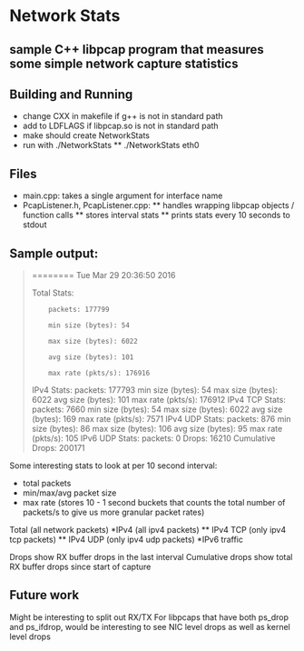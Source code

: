 # Network Stats

## sample C++ libpcap program that measures some simple network capture statistics

## Building and Running
  * change CXX in makefile if g++ is not in standard path
  * add to LDFLAGS if libpcap.so is not in standard path
  * make should create NetworkStats
  * run with ./NetworkStats <interface name> 
    ** ./NetworkStats eth0 


## Files
  * main.cpp: takes a single argument for interface name
  * PcapListener.h, PcapListener.cpp: 
     ** handles wrapping libpcap objects / function calls
     ** stores interval stats
     ** prints stats every 10 seconds to stdout


## Sample output:

> ======== Tue Mar 29 20:36:50 2016
> 
> Total Stats: 
>
>         packets: 177799
>
>         min size (bytes): 54
>
>         max size (bytes): 6022
>
>         avg size (bytes): 101
>
>         max rate (pkts/s): 176916
>
> IPv4 Stats: 
>         packets: 177793
>         min size (bytes): 54
>         max size (bytes): 6022
>         avg size (bytes): 101
>         max rate (pkts/s): 176912
> IPv4 TCP Stats: 
>         packets: 7660
>         min size (bytes): 54
>         max size (bytes): 6022
>         avg size (bytes): 169
>         max rate (pkts/s): 7571
> IPv4 UDP Stats: 
>         packets: 876
>         min size (bytes): 86
>         max size (bytes): 106
>         avg size (bytes): 95
>         max rate (pkts/s): 105
> IPv6 UDP Stats: 
>         packets: 0
> Drops: 16210
> Cumulative Drops: 200171

Some interesting stats to look at per 10 second interval:
  * total packets
  * min/max/avg packet size
  * max rate (stores 10 - 1 second buckets that counts the total number of packets/s to give us more granular packet rates)

Total (all network packets)
  *IPv4 (all ipv4 packets)
    ** IPv4 TCP (only ipv4 tcp packets)
    ** IPv4 UDP (only ipv4 udp packets)
  *IPv6 traffic

Drops show RX buffer drops in the last interval
Cumulative drops show total RX buffer drops since start of capture


## Future work
Might be interesting to split out RX/TX
For libpcaps that have both ps_drop and ps_ifdrop, would be interesting to see NIC level drops as well as kernel level drops

